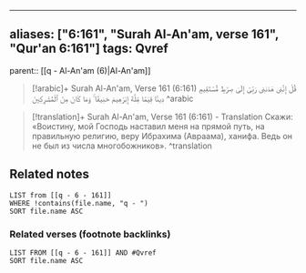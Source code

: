 
---
aliases: ["6:161", "Surah Al-An'am, verse 161", "Qur'an 6:161"]
tags: Qvref
---

parent:: [[q - Al-An'am (6)|Al-An'am]]

> [!arabic]+ Surah Al-An'am, Verse 161 (6:161)
> <span class="quran-arabic">قُلْ إِنَّنِى هَدَىٰنِى رَبِّىٓ إِلَىٰ صِرَٰطٍ مُّسْتَقِيمٍ دِينًا قِيَمًا مِّلَّةَ إِبْرَٰهِيمَ حَنِيفًا ۚ وَمَا كَانَ مِنَ ٱلْمُشْرِكِينَ</span>
^arabic

> [!translation]+ Surah Al-An'am, Verse 161 (6:161) - Translation
> Скажи: «Воистину, мой Господь наставил меня на прямой путь, на правильную религию, веру Ибрахима (Авраама), ханифа. Ведь он не был из числа многобожников».
^translation



## Related notes
```dataview
LIST from [[q - 6 - 161]]
WHERE !contains(file.name, "q - ")
SORT file.name ASC
```

### Related verses (footnote backlinks)
```dataview
LIST FROM [[q - 6 - 161]] AND #Qvref
SORT file.name ASC
```

